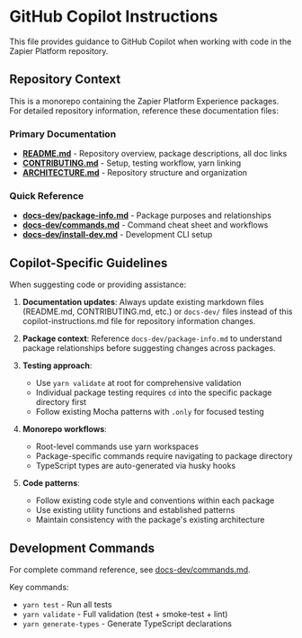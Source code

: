 # GitHub Copilot Instructions

This file provides guidance to GitHub Copilot when working with code in the Zapier Platform repository.

## Repository Context

This is a monorepo containing the Zapier Platform Experience packages. For detailed repository information, reference these documentation files:

### Primary Documentation
- **[README.md](../README.md)** - Repository overview, package descriptions, all doc links
- **[CONTRIBUTING.md](../CONTRIBUTING.md)** - Setup, testing workflow, yarn linking  
- **[ARCHITECTURE.md](../ARCHITECTURE.md)** - Repository structure and organization

### Quick Reference
- **[docs-dev/package-info.md](../docs-dev/package-info.md)** - Package purposes and relationships
- **[docs-dev/commands.md](../docs-dev/commands.md)** - Command cheat sheet and workflows
- **[docs-dev/install-dev.md](../docs-dev/install-dev.md)** - Development CLI setup

## Copilot-Specific Guidelines

When suggesting code or providing assistance:

1. **Documentation updates**: Always update existing markdown files (README.md, CONTRIBUTING.md, etc.) or `docs-dev/` files instead of this copilot-instructions.md file for repository information changes.

2. **Package context**: Reference `docs-dev/package-info.md` to understand package relationships before suggesting changes across packages.

3. **Testing approach**: 
   - Use `yarn validate` at root for comprehensive validation
   - Individual package testing requires `cd` into the specific package directory first
   - Follow existing Mocha patterns with `.only` for focused testing

4. **Monorepo workflows**:
   - Root-level commands use yarn workspaces
   - Package-specific commands require navigating to package directory
   - TypeScript types are auto-generated via husky hooks

5. **Code patterns**:
   - Follow existing code style and conventions within each package
   - Use existing utility functions and established patterns
   - Maintain consistency with the package's existing architecture

## Development Commands

For complete command reference, see [docs-dev/commands.md](../docs-dev/commands.md). 

Key commands:
- `yarn test` - Run all tests
- `yarn validate` - Full validation (test + smoke-test + lint)
- `yarn generate-types` - Generate TypeScript declarations